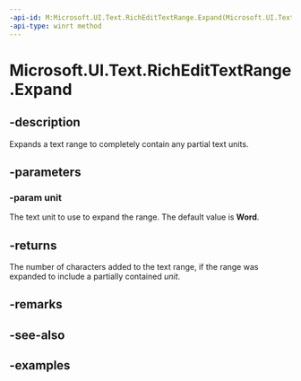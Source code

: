 ```yaml
---
-api-id: M:Microsoft.UI.Text.RichEditTextRange.Expand(Microsoft.UI.Text.TextRangeUnit)
-api-type: winrt method
---
```


<!-- Method syntax.
public int RichEditTextRange.Expand(TextRangeUnit unit)
-->

# Microsoft.UI.Text.RichEditTextRange.Expand

## -description

Expands a text range to completely contain any partial text units.

## -parameters
### -param unit

The text unit to use to expand the range. The default value is **Word**.

## -returns

The number of characters added to the text range, if the range was expanded to include a partially contained _unit_.

## -remarks

## -see-also

## -examples

